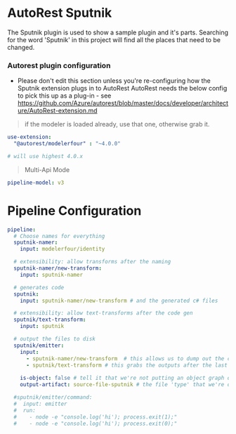 # AutoRest Sputnik

The Sputnik plugin is used to show a sample plugin and it's parts.
Searching for the word 'Sputnik' in this project will find all the places that need to be changed. 

### Autorest plugin configuration
- Please don't edit this section unless you're re-configuring how the Sputnik extension plugs in to AutoRest
AutoRest needs the below config to pick this up as a plug-in - see https://github.com/Azure/autorest/blob/master/docs/developer/architecture/AutoRest-extension.md

> if the modeler is loaded already, use that one, otherwise grab it.

``` yaml !isLoaded('@autorest/remodeler') 
use-extension:
  "@autorest/modelerfour" : "~4.0.0" 

# will use highest 4.0.x 
```


> Multi-Api Mode
``` yaml
pipeline-model: v3
```

# Pipeline Configuration
``` yaml
pipeline:
  # Choose names for everything 
  sputnik-namer:
    input: modelerfour/identity

  # extensibility: allow transforms after the naming
  sputnik-namer/new-transform: 
    input: sputnik-namer 

  # generates code
  sputnik:
    input: sputnik-namer/new-transform # and the generated c# files

  # extensibility: allow text-transforms after the code gen
  sputnik/text-transform:
    input: sputnik

  # output the files to disk
  sputnik/emitter:
    input: 
      - sputnik-namer/new-transform  # this allows us to dump out the code model after the namer (add --output-artifact:code-model-v4 on the command line)
      - sputnik/text-transform # this grabs the outputs after the last step.
      
    is-object: false # tell it that we're not putting an object graph out
    output-artifact: source-file-sputnik # the file 'type' that we're outputting.

  #sputnik/emitter/command:
  #  input: emitter
  #  run: 
  #    - node -e "console.log('hi'); process.exit(1);"
  #    - node -e "console.log('hi'); process.exit(0);"
```
